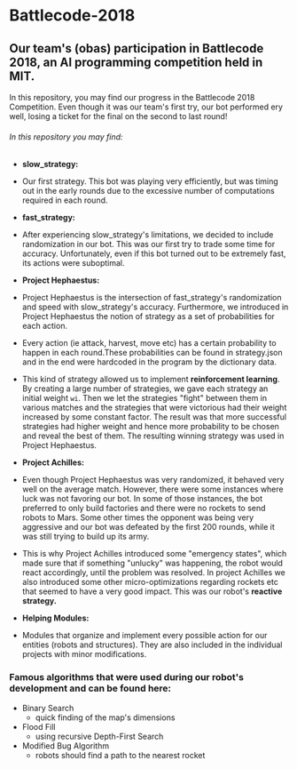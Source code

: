 # Battlecode-2018
## Our team's (obas) participation in Battlecode 2018, an AI programming competition held in MIT.


In this repository, you may find our progress in the Battlecode 2018 Competition. Even though it was our team's first try, our bot performed ery well, losing a ticket for the final on the second to last round!


###### In this repository you may find:
  * **slow_strategy:**
   - Our first strategy. This bot was playing very efficiently, but was timing out in the early rounds due to the excessive number of computations required in each round.
  
  * **fast_strategy:**
   - After experiencing slow_strategy's limitations, we decided to include randomization in our bot. This was our first try to trade some time for accuracy. Unfortunately, even if this bot turned out to be extremely fast, its actions were suboptimal.
  
  * **Project Hephaestus:**
   - Project Hephaestus is the intersection of fast_strategy's randomization and speed with slow_strategy's accuracy. Furthermore, we introduced in Project Hephaestus the notion of strategy as a set of probabilities for each action.
  
   - Every action (ie attack, harvest, move etc) has a certain probability to happen in each round.These probabilities can be found in strategy.json and in the end were hardcoded in the program by the dictionary data.
  
   - This kind of strategy allowed us to implement **reinforcement learning**. By creating a large number of strategies, we gave each strategy an initial weight ```wi```. Then we let the strategies "fight" between them in various matches and the strategies that were victorious had their weight increased by some constant factor. The result was that more successful strategies had higher weight and hence more probability to be chosen and reveal the best of them. The resulting winning strategy was used in Project Hephaestus.
  
  * **Project Achilles:**
   - Even though Project Hephaestus was very randomized, it behaved very well on the average match. However, there were some instances where luck was not favoring our bot. In some of those instances, the bot preferred to only build factories and there were no rockets to send robots to Mars. Some other times the opponent was being very aggressive and our bot was defeated by the first 200 rounds, while it was still trying to build up its army.
  
   - This is why Project Achilles introduced some "emergency states", which made sure that if something "unlucky" was happening, the robot would react accordingly, until the problem was resolved. In project Achilles we also introduced some other micro-optimizations regarding rockets etc that seemed to have a very good impact. This was our robot's **reactive strategy.**
  
  * **Helping Modules:**
   - Modules that organize and implement every possible action for our entities (robots and structures). They are also included in the individual projects with minor modifications.
  
  ### Famous algorithms that were used during our robot's development and can be found here:
  * Binary Search 
    - quick finding of the map's dimensions
  * Flood Fill 
    - using recursive Depth-First Search
  * Modified Bug Algorithm
    - robots should find a path to the nearest rocket
